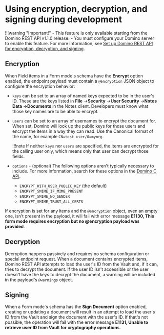 # Using encryption, decryption, and signing during development

!!!warning "Important!"
    - This feature is only available starting from the Domino REST API v1.1.0 release. 
    - You must configure your Domino server to enable this feature. For more information, see [Set up Domino REST API for encryption, decryption, and signing](../../howto/production/signencrypt.md). 

## Encryption

When Field items in a Form mode's schema have the **Encrypt** option enabled, the endpoint payload must contain a `@encryption` JSON object to configure the encryption behavior:

- `keys` can be set to an array of named keys expected to be in the user's ID. These are the keys listed in **File**&nbsp;&rarr;**Security**&nbsp;&rarr;**User Security**&nbsp;&rarr;**Notes Data**&nbsp;&rarr;**Documents** in the Notes client. Developers must know what those key names are to be able to encrypt.
- `users` can be set to an array of usernames to encrypt the document for. When set, Domino will look up the public keys for those users and encrypt the items in a way they can read. Use the Canonical format of the name, for example `CN=test user/O=myorg`.

    !!!note
        If neither `keys` nor `users` are specified, the items are encrypted for the calling user only, which means only that user can decrypt those fields.

- `options` - (optional) The following options aren't typically necessary to include. For more information, search for these options in the [Domino C API](https://opensource.hcltechsw.com/domino-c-api-docs/).

    - `ENCRYPT_WITH_USER_PUBLIC_KEY` (the default)
    - `ENCRYPT_SMIME_IF_MIME_PRESENT`
    - `ENCRYPT_SMIME_NO_SENDER`
    - `ENCRYPT_SMIME_TRUST_ALL_CERTS`

If encryption is set for any items and the `@encryption` object, even an empty one, isn't present in the payload, it will fail with error message **E1130, This form mode requires encryption but no @encryption payload was provided**.

## Decryption

Decryption happens passively and requires no schema configuration or special endpoint request. When a document contains encrypted items, Domino REST API attempts to load the user's ID from the Vault and, if it can, tries to decrypt the document. If the user ID isn't accessible or the user doesn't have the keys to decrypt the document, a warning will be included in the payload's `@warnings` object.

## Signing

When a Form mode's schema has the **Sign Document** option enabled, creating or updating a document will result in an attempt to load the user's ID from the Vault and sign the document with the user's ID. If that's not possible, the operation will fail with the error message **E1131, Unable to retrieve user ID from Vault for cryptography operations**.

